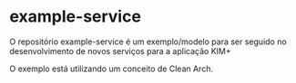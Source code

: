 # example-service
O repositório example-service é um exemplo/modelo para ser seguido no desenvolvimento de novos serviços para a aplicação KIM+

O exemplo está utilizando um conceito de Clean Arch.
